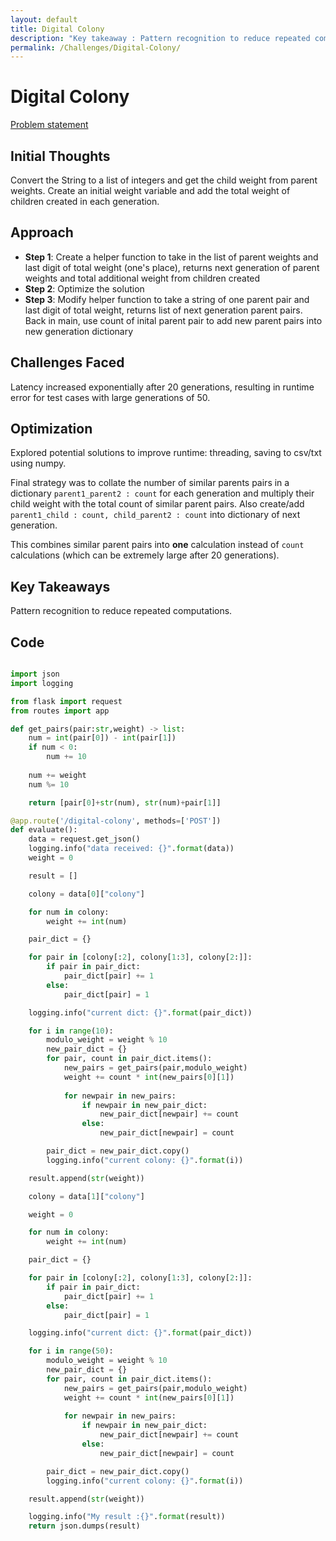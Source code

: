 ```yaml
---
layout: default
title: Digital Colony
description: "Key takeaway : Pattern recognition to reduce repeated computations"
permalink: /Challenges/Digital-Colony/
---
```


# Digital Colony

[Problem statement](./Problem-statement)

## Initial Thoughts

Convert the String to a list of integers and get the child weight from parent weights.
Create an initial weight variable and add the total weight of children created in each generation.

## Approach

- **Step 1**: Create a helper function to take in the list of parent weights and last digit of total weight (one's place), returns next generation of parent weights and total additional weight from children created
- **Step 2**: Optimize the solution
- **Step 3**: Modify helper function to take a string of one parent pair and last digit of total weight, returns list of next generation parent pairs. Back in main, use count of inital parent pair to add new parent pairs into new generation dictionary

## Challenges Faced

Latency increased exponentially after 20 generations, resulting in runtime error for test cases with large generations of 50.

## Optimization

Explored potential solutions to improve runtime: threading, saving to csv/txt using numpy.

Final strategy was to collate the number of similar parents pairs in a dictionary `parent1_parent2 : count` for each generation and multiply their child weight with the total count of similar parent pairs. Also create/add `parent1_child : count, child_parent2 : count` into dictionary of next generation.

This combines similar parent pairs into **one** calculation instead of `count` calculations (which can be extremely large after 20 generations).

## Key Takeaways

Pattern recognition to reduce repeated computations.

## Code

``` python

import json
import logging

from flask import request
from routes import app

def get_pairs(pair:str,weight) -> list:
    num = int(pair[0]) - int(pair[1])
    if num < 0:
        num += 10
    
    num += weight
    num %= 10

    return [pair[0]+str(num), str(num)+pair[1]]

@app.route('/digital-colony', methods=['POST'])
def evaluate():
    data = request.get_json()
    logging.info("data received: {}".format(data))
    weight = 0

    result = []

    colony = data[0]["colony"]

    for num in colony:
        weight += int(num)

    pair_dict = {}

    for pair in [colony[:2], colony[1:3], colony[2:]]:
        if pair in pair_dict:
            pair_dict[pair] += 1
        else:
            pair_dict[pair] = 1

    logging.info("current dict: {}".format(pair_dict))

    for i in range(10):
        modulo_weight = weight % 10
        new_pair_dict = {}
        for pair, count in pair_dict.items():
            new_pairs = get_pairs(pair,modulo_weight)
            weight += count * int(new_pairs[0][1])
            
            for newpair in new_pairs:
                if newpair in new_pair_dict:
                    new_pair_dict[newpair] += count
                else:
                    new_pair_dict[newpair] = count

        pair_dict = new_pair_dict.copy()
        logging.info("current colony: {}".format(i))

    result.append(str(weight))

    colony = data[1]["colony"]

    weight = 0

    for num in colony:
        weight += int(num)

    pair_dict = {}

    for pair in [colony[:2], colony[1:3], colony[2:]]:
        if pair in pair_dict:
            pair_dict[pair] += 1
        else:
            pair_dict[pair] = 1

    logging.info("current dict: {}".format(pair_dict))

    for i in range(50):
        modulo_weight = weight % 10
        new_pair_dict = {}
        for pair, count in pair_dict.items():
            new_pairs = get_pairs(pair,modulo_weight)
            weight += count * int(new_pairs[0][1])
            
            for newpair in new_pairs:
                if newpair in new_pair_dict:
                    new_pair_dict[newpair] += count
                else:
                    new_pair_dict[newpair] = count

        pair_dict = new_pair_dict.copy()
        logging.info("current colony: {}".format(i))

    result.append(str(weight))

    logging.info("My result :{}".format(result))
    return json.dumps(result)
```
